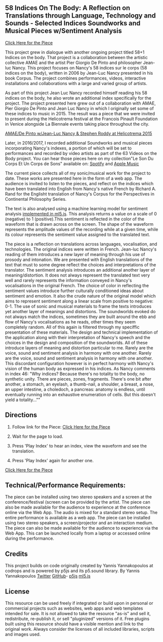 ## 58 Indices On The Body: A Reflection on Translations through Language, Technology and Sounds - Selected Indices Soundworks and Musical Pieces w/Sentiment Analysis

[Click Here for the Piece](https://stephenroddy.github.io/58IndicesLangTrans/)

This project grew in dialogue with another ongoing project titled 58+1 Indices on the body. That project is a collaboration between the artistic collective AMAE and the artist Pier Giorgio De Pinto and philosopher Jean-luc Nancy. This project focuses on Nancy's 58 indices sur le corps (58 indices on the body), written in 2006 by Jean-Luc Nancy presented in his book Corpus. The project combines performances, videos, interactive installations and collaborations with a large and varied group of artists.

As part of this project Jean Luc Nancy recorded himself reading his 58 indices on the body, he also wrote an additional index specifically for the project. The project presented here grew out of a collaboration with AMAE, Pier Giorgio De Pinto and Jean Luc Nancy in which I originally set some of these indices to music in 2015. The result was a piece that we were invited to present during the Helicotrema festival at the Francois Pinault Foundation in Venice alongside La Biennale events taking place throughout the city.

[AMAE/De Pinto w/Jean-Luc Nancy & Stephen Roddy at Helicotrema 2015](http://helicotrema.blauerhase.com/helicotrema-2015/)

Later, in 2016/2017, I recorded additional Soundworks and musical pieces incorporating Nancy's indexes, a portion of which will be set to performances and recorded by video artists as part of the 63 Videos on the Body project. You can hear those pieces here on my collection"Le Son Du Corps Et Un Corps de Sons" available on: [Spotify](https://open.spotify.com/album/3DsDLwlP74rKzIRaGvsyeh) and [Apple Music](https://music.apple.com/us/album/le-son-du-corps-et-un-corps-de-sons/1314413365) 

The current piece collects all of my sonic/musical work for the project to date. These works are presented here in the form of a web app. The audience is invited to listen to the pieces, and reflect on the indices which have been translated into English from Nancy's native French by Richard A. Rand for the Englisht translation of Nancy's Corpus for the Perspectives in Continental Philosophy Series.

The text is also analysed using a machine learning model for sentiment analysis [implemented in ml5.js](https://ml5js.org/). This analysis returns a value on a scale of 0 (negative) to 1 (positive).This sentiment is reflected in the color of the waveform that is drawn across on the screen. The shape of the waveform represents the amplitude values of the recording while at a given time, while its colour represents the sentiment value assigned to the translated text.

The piece is a reflection on translations across languages, vocalisation, and technologies.
The original indices were written in French. Jean-luc Nancy's reading of them introduces a new layer of meaning through his use of prosody and intonation. 
We are presented with English translations of the text that must to some degree reflect the choices and interpretations of the translator. The sentiment analysis introduces an additional another layer of meaning/distortion. It does not always represent the translated text very well and rarely represents the information conveyed in Nancy's vocalisations in the original French. The choice of color in reflecting the sentiment values introduce further culturally conditioned ideas about sentiment and emotion. It also the crude nature of the original model which aims to represent sentiment along a linear scale from positive to negative: 0-1. The use of sonic and musical materials to frame the texts introduces yet another layer of meanings and distortions. The soundworlds evoked do not always match the indices, sometimes they are built around the ebb and flow of Nancy's vocalisations as he reads, other times they seem completely random. All of this again is filtered through my speciffic presentation of these materials. The design and technical implementation of the application along with their interpretation of Nancy's speech and the choices in the design and composition of the soundworlds. All of these introduce layers of meaning and distortion particular to me. Rarely are the voice, sound and sentiment analysis in harmony with one another. Rarely are the voice, sound and sentiment analysis in harmony with one another. 
This discordant configuration however is in perfect harmony with Nancy's vision of the human body as expressed in his indices. As Nancy comments in index 46: 
"Why indices? Because there's no totality to the body, no synthetic unity. There are pieces, zones, fragments. There's one bit after another, a stomach, an eyelash, a thumb-nail, a shoulder, a breast, a nose, an upper intestine, a choledoch, a pancreas: anatomy is endless, until eventually running into an exhaustive enumeration of cells. But this doesn't yield a totality...""

## Directions

   1. Follow link for the Piece: [Click Here for the Piece](https://stephenroddy.github.io/58IndicesLangTrans/)
   
   2. Wait for the page to load.
   
   3. Press 'Play Index' to hear an index, view the waveform and see the translation.
   
   4. Press 'Play Index' again for another one.

[Click Here for the Piece](https://stephenroddy.github.io/58IndicesLangTrans/)

## Technical/Performance Requirements:

The piece can be installed using two stereo speakers and a screen at the conference/festival (screen can be provided by the artist.
The piece can also be made available for the audience to experience at the conference online via the Web App.
The audio is mixed for a standard stereo setup. The entire performance is available as a web app. The piece can be installed using two stereo speakers, a screen/projector and an interaction medium. The piece can also be made available for the audience to experience via the Web App. This can be launched locally from a laptop or accessed online during the performance.

## Credits

This project builds on code originally created by Yannis Yannakopoulos at codrops and is powered by p5js and its p5.sound library. By Yannis Yannakopoulos [Twitter](https://twitter.com/neundex) [GitHub](https://github.com/codrops)- [p5js](http://www.p5js.org) [ml5.js](https://ml5js.org/)

## License
This resource can be used freely if integrated or build upon in personal or commercial projects such as websites, web apps and web templates intended for sale. It is not allowed to take the resource "as-is" and sell it, redistribute, re-publish it, or sell "pluginized" versions of it. Free plugins built using this resource should have a visible mention and link to the original work. Always consider the licenses of all included libraries, scripts and images used.

